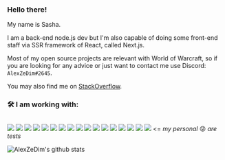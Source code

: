 <!--
**AlexZeDim/alexzedim** is a ✨ _special_ ✨ repository because its `README.md` (this file) appears on your GitHub profile.

Here are some ideas to get you started:

- 🔭 I’m currently working on ...
- 🌱 I’m currently learning ...
- 👯 I’m looking to collaborate on ...
- 🤔 I’m looking for help with ...
- 💬 Ask me about ...
- 📫 How to reach me: ...
- 😄 Pronouns: ...
- ⚡ Fun fact: ...
-->


### Hello there!

My name is Sasha. 

I am a back-end node.js dev but I'm also capable of doing some front-end staff via SSR framework of React, called Next.js.

Most of my open source projects are relevant with World of Warcraft, so if you are looking for any advice or just want to contact me use Discord: `AlexZeDim#2645`.

You may also find me on [StackOverflow](https://stackoverflow.com/users/7475615/alexzedim).

### 🛠️ I am working with:
##

![](https://img.shields.io/badge/OS-Windows%2010-informational?style=flat&logo=windows&logoColor=white&color=2bbc8a) ![](https://img.shields.io/badge/OS-Ubuntu-informational?style=flat&logo=ubuntu&logoColor=white&color=2bbc8a) ![](https://img.shields.io/badge/IDE-WebStorm-informational?style=flat&logo=webstorm&logoColor=white&color=2bbc8a) ![](https://img.shields.io/badge/editor-VSC-informational?style=flat&logo=visual-studio-code&logoColor=white&color=2bbc8a) ![](https://img.shields.io/badge/code-Node.js-informational?style=flat&logo=node.js&logoColor=white&color=2bbc8a) ![](https://img.shields.io/badge/code-JavaScript-informational?style=flat&logo=javascript&logoColor=white&color=2bbc8a) ![](https://img.shields.io/badge/code-TypeScript-informational?style=flat&logo=typescript&logoColor=white&color=2bbc8a) ![](https://img.shields.io/badge/code-React-informational?style=flat&logo=react&logoColor=white&color=2bbc8a) ![](https://img.shields.io/badge/code-Next.js-informational?style=flat&logo=next.js&logoColor=white&color=2bbc8a) ![](https://img.shields.io/badge/DB-MongoDB-informational?style=flat&logo=mongodb&logoColor=white&color=2bbc8a) ![](https://img.shields.io/badge/DB-Postgres-informational?style=flat&logo=postgresql&logoColor=white&color=2bbc8a) ![](https://img.shields.io/badge/shell-Powershell-informational?style=flat&logo=powershell&logoColor=white&color=2bbc8a) ![](https://img.shields.io/badge/shell-bash-informational?style=flat&logo=Bash&logoColor=white&color=2bbc8a) ![](https://img.shields.io/badge/VCS-git-informational?style=flat&logo=git&logoColor=white&color=2bbc8a) ![](https://img.shields.io/badge/VCS-git-informational?style=flat&logo=git&logoColor=white&color=2bbc8a) ![](https://img.shields.io/badge/Tools-Docker-informational?style=flat&logo=docker&logoColor=white&color=2bbc8a) ![](https://img.shields.io/badge/Tests-Jest-informational?style=flat&logo=jest&logoColor=white&color=2bbc8a) <= *my personal* 😡 *are tests* 



![AlexZeDim's github stats](https://github-readme-stats.vercel.app/api?username=alexzedim&count_private=true)
